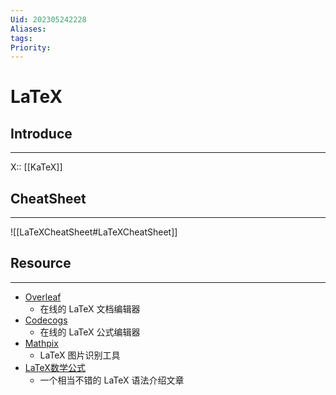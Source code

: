 ```yaml
---
Uid: 202305242228
Aliases: 
tags: 
Priority: 
---
```

# LaTeX

## Introduce
---
X:: [[KaTeX]]

## CheatSheet 
---
![[LaTeXCheatSheet#LaTeXCheatSheet]]

## Resource
---
- [Overleaf](https://www.overleaf.com/)
	- 在线的 LaTeX 文档编辑器
- [Codecogs](https://latex.codecogs.com/legacy/eqneditor/editor.php?lang=zh-cn)
	- 在线的 LaTeX 公式编辑器
 - [Mathpix](https://mathpix.com/ocr?gclid=Cj0KCQjwy9-kBhCHARIsAHpBjHisiuq44KWV_O5yc97FgBJQPE8Q1PrSIP6fOersMo2PmJxWg_N-SFYaAjiiEALw_wcB)
	 - LaTeX 图片识别工具
 - [LaTeX数学公式](https://renli1024.github.io/2018/01/19/LaTeX/LaTeX%E6%95%B0%E5%AD%A6%E5%85%AC%E5%BC%8F/)
	 - 一个相当不错的 LaTeX 语法介绍文章